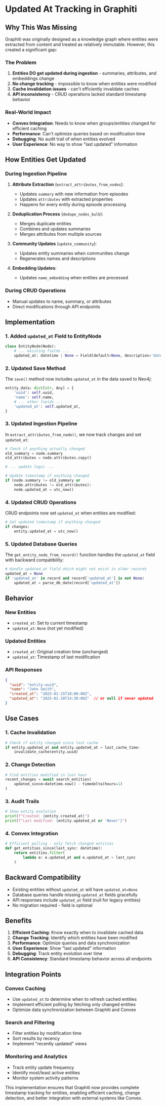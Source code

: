 # Updated At Tracking in Graphiti

## Why This Was Missing

Graphiti was originally designed as a knowledge graph where entities were extracted from content and treated as relatively immutable. However, this created a significant gap:

### The Problem
1. **Entities DO get updated during ingestion** - summaries, attributes, and embeddings change
2. **No change tracking** - impossible to know when entities were modified
3. **Cache invalidation issues** - can't efficiently invalidate caches
4. **API inconsistency** - CRUD operations lacked standard timestamp behavior

### Real-World Impact
- **Convex Integration**: Needs to know when groups/entities changed for efficient caching
- **Performance**: Can't optimize queries based on modification time
- **Debugging**: No audit trail of when entities evolved
- **User Experience**: No way to show "last updated" information

## How Entities Get Updated

### During Ingestion Pipeline
1. **Attribute Extraction** (`extract_attributes_from_nodes`):
   - Updates `summary` with new information from episodes
   - Updates `attributes` with extracted properties
   - Happens for every entity during episode processing

2. **Deduplication Process** (`dedupe_nodes_bulk`):
   - Merges duplicate entities
   - Combines and updates summaries
   - Merges attributes from multiple sources

3. **Community Updates** (`update_community`):
   - Updates entity summaries when communities change
   - Regenerates names and descriptions

4. **Embedding Updates**:
   - Updates `name_embedding` when entities are processed

### During CRUD Operations
- Manual updates to name, summary, or attributes
- Direct modifications through API endpoints

## Implementation

### 1. Added `updated_at` Field to EntityNode

```python
class EntityNode(Node):
    # ... existing fields ...
    updated_at: datetime | None = Field(default=None, description='datetime of when the node was last updated')
```

### 2. Updated Save Method

The `save()` method now includes `updated_at` in the data saved to Neo4j:

```python
entity_data: dict[str, Any] = {
    'uuid': self.uuid,
    'name': self.name,
    # ... other fields ...
    'updated_at': self.updated_at,
}
```

### 3. Updated Ingestion Pipeline

In `extract_attributes_from_node()`, we now track changes and set `updated_at`:

```python
# Check if anything actually changed
old_summary = node.summary
old_attributes = node.attributes.copy()

# ... update logic ...

# Update timestamp if anything changed
if (node.summary != old_summary or 
    node.attributes != old_attributes):
    node.updated_at = utc_now()
```

### 4. Updated CRUD Operations

CRUD endpoints now set `updated_at` when entities are modified:

```python
# Set updated timestamp if anything changed
if changes:
    entity.updated_at = utc_now()
```

### 5. Updated Database Queries

The `get_entity_node_from_record()` function handles the `updated_at` field with backward compatibility:

```python
# Handle updated_at field which might not exist in older records
updated_at = None
if 'updated_at' in record and record['updated_at'] is not None:
    updated_at = parse_db_date(record['updated_at'])
```

## Behavior

### New Entities
- `created_at`: Set to current timestamp
- `updated_at`: `None` (not yet modified)

### Updated Entities
- `created_at`: Original creation time (unchanged)
- `updated_at`: Timestamp of last modification

### API Responses
```json
{
  "uuid": "entity-uuid",
  "name": "John Smith",
  "created_at": "2025-01-15T10:00:00Z",
  "updated_at": "2025-01-20T14:30:00Z"  // or null if never updated
}
```

## Use Cases

### 1. Cache Invalidation
```python
# Check if entity changed since last cache
if entity.updated_at and entity.updated_at > last_cache_time:
    invalidate_cache(entity.uuid)
```

### 2. Change Detection
```python
# Find entities modified in last hour
recent_changes = await search_entities(
    updated_since=datetime.now() - timedelta(hours=1)
)
```

### 3. Audit Trails
```python
# Show entity evolution
print(f"Created: {entity.created_at}")
print(f"Last modified: {entity.updated_at or 'Never'}")
```

### 4. Convex Integration
```python
# Efficient polling - only fetch changed entities
def get_entities_since(last_sync: datetime):
    return entities.filter(
        lambda e: e.updated_at and e.updated_at > last_sync
    )
```

## Backward Compatibility

- Existing entities without `updated_at` will have `updated_at=None`
- Database queries handle missing `updated_at` fields gracefully
- API responses include `updated_at` field (null for legacy entities)
- No migration required - field is optional

## Benefits

1. **Efficient Caching**: Know exactly when to invalidate cached data
2. **Change Tracking**: Identify which entities have been modified
3. **Performance**: Optimize queries and data synchronization
4. **User Experience**: Show "last updated" information
5. **Debugging**: Track entity evolution over time
6. **API Consistency**: Standard timestamp behavior across all endpoints

## Integration Points

### Convex Caching
- Use `updated_at` to determine when to refresh cached entities
- Implement efficient polling by fetching only changed entities
- Optimize data synchronization between Graphiti and Convex

### Search and Filtering
- Filter entities by modification time
- Sort results by recency
- Implement "recently updated" views

### Monitoring and Analytics
- Track entity update frequency
- Identify most/least active entities
- Monitor system activity patterns

This implementation ensures that Graphiti now provides complete timestamp tracking for entities, enabling efficient caching, change detection, and better integration with external systems like Convex.

